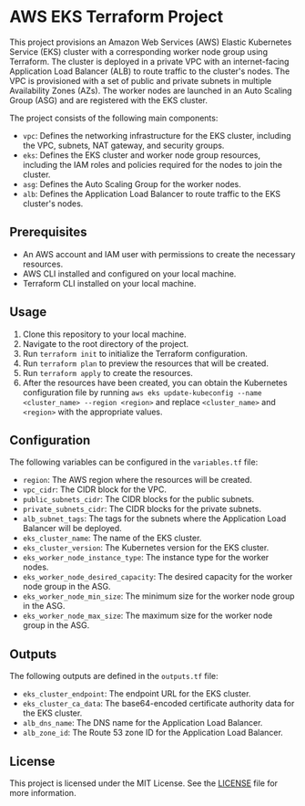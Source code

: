 # AWS EKS Terraform Project

This project provisions an Amazon Web Services (AWS) Elastic Kubernetes Service (EKS) cluster with a corresponding worker node group using Terraform. The cluster is deployed in a private VPC with an internet-facing Application Load Balancer (ALB) to route traffic to the cluster's nodes. The VPC is provisioned with a set of public and private subnets in multiple Availability Zones (AZs). The worker nodes are launched in an Auto Scaling Group (ASG) and are registered with the EKS cluster.

The project consists of the following main components:

- `vpc`: Defines the networking infrastructure for the EKS cluster, including the VPC, subnets, NAT gateway, and security groups.
- `eks`: Defines the EKS cluster and worker node group resources, including the IAM roles and policies required for the nodes to join the cluster.
- `asg`: Defines the Auto Scaling Group for the worker nodes.
- `alb`: Defines the Application Load Balancer to route traffic to the EKS cluster's nodes.

## Prerequisites

- An AWS account and IAM user with permissions to create the necessary resources.
- AWS CLI installed and configured on your local machine.
- Terraform CLI installed on your local machine.

## Usage

1. Clone this repository to your local machine.
2. Navigate to the root directory of the project.
3. Run `terraform init` to initialize the Terraform configuration.
4. Run `terraform plan` to preview the resources that will be created.
5. Run `terraform apply` to create the resources.
6. After the resources have been created, you can obtain the Kubernetes configuration file by running `aws eks update-kubeconfig --name <cluster_name> --region <region>` and replace `<cluster_name>` and `<region>` with the appropriate values.

## Configuration

The following variables can be configured in the `variables.tf` file:

- `region`: The AWS region where the resources will be created.
- `vpc_cidr`: The CIDR block for the VPC.
- `public_subnets_cidr`: The CIDR blocks for the public subnets.
- `private_subnets_cidr`: The CIDR blocks for the private subnets.
- `alb_subnet_tags`: The tags for the subnets where the Application Load Balancer will be deployed.
- `eks_cluster_name`: The name of the EKS cluster.
- `eks_cluster_version`: The Kubernetes version for the EKS cluster.
- `eks_worker_node_instance_type`: The instance type for the worker nodes.
- `eks_worker_node_desired_capacity`: The desired capacity for the worker node group in the ASG.
- `eks_worker_node_min_size`: The minimum size for the worker node group in the ASG.
- `eks_worker_node_max_size`: The maximum size for the worker node group in the ASG.

## Outputs

The following outputs are defined in the `outputs.tf` file:

- `eks_cluster_endpoint`: The endpoint URL for the EKS cluster.
- `eks_cluster_ca_data`: The base64-encoded certificate authority data for the EKS cluster.
- `alb_dns_name`: The DNS name for the Application Load Balancer.
- `alb_zone_id`: The Route 53 zone ID for the Application Load Balancer.

## License

This project is licensed under the MIT License. See the [LICENSE](LICENSE.md) file for more information.
